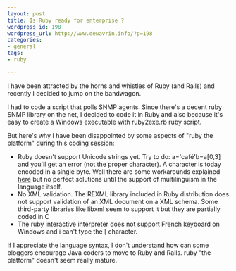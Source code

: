 ```yaml
--- 
layout: post
title: Is Ruby ready for enterprise ?
wordpress_id: 198
wordpress_url: http://www.dewavrin.info/?p=198
categories: 
- general
tags:
- ruby

---
```


I have been attracted by the horns and whistles of Ruby (and Rails) and recently I decided to jump on the bandwagon.

I had to code a script that polls SNMP agents. Since there's a decent ruby SNMP library on the net, I decided to code it in Ruby and also because it's easy to create a Windows executable with ruby2exe.rb ruby script.

But here's why I have been disappointed by some aspects of "ruby the platform" during this coding session:
-  Ruby doesn't support Unicode strings yet. Try to do: a=\'café\'b=a\[0,3\] and you'll get an error (not the proper character).  A character is today encoded in a single byte. Well there are some workarounds explained [here](http://wiki.rubyonrails.org/rails/pages/HowToUseUnicodeStrings) but no perfect solutions until the support of multilinguism in the language itself.
-  No XML validation. The REXML library included in Ruby distribution does not support validation of an XML document on a XML schema. Some third-party libraries like libxml seem to support it but they are partially coded in C
-  The ruby interactive interpreter does not support French keyboard on Windows and i can't type the \[ character.

If I appreciate the language syntax, I don't understand how can some bloggers encourage Java coders to move to Ruby and Rails. ruby "the platform" doesn't seem really mature.
